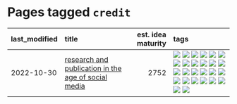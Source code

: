 # Pages tagged `credit`

|last_modified|title|est. idea maturity|tags
|:---|:---|---:|:---|
|2022-10-30|[research and publication in the age of social media](../research-and-social.md)|2752|[![](https://img.shields.io/badge/tag-arxiv-be4650)](../tags/arxiv.md) [![](https://img.shields.io/badge/tag-citation-3f3dc3)](../tags/citation.md) [![](https://img.shields.io/badge/tag-corrections-cdef47)](../tags/corrections.md) [![](https://img.shields.io/badge/tag-credit-99b5f2)](../tags/credit.md) [![](https://img.shields.io/badge/tag-curation-d46ff4)](../tags/curation.md) [![](https://img.shields.io/badge/tag-discoverability-faa2fc)](../tags/discoverability.md) [![](https://img.shields.io/badge/tag-discussion-2b1224)](../tags/discussion.md) [![](https://img.shields.io/badge/tag-feed-1ee399)](../tags/feed.md) [![](https://img.shields.io/badge/tag-git-96bcc)](../tags/git.md) [![](https://img.shields.io/badge/tag-git-96bcc)](../tags/git.md) [![](https://img.shields.io/badge/tag-historyofscience-49fd1a)](../tags/historyofscience.md) [![](https://img.shields.io/badge/tag-mastodon-6edb5)](../tags/mastodon.md) [![](https://img.shields.io/badge/tag-openreview-f1c85)](../tags/openreview.md) [![](https://img.shields.io/badge/tag-paperswithcode-2229ca)](../tags/paperswithcode.md) [![](https://img.shields.io/badge/tag-platform-3b815)](../tags/platform.md) [![](https://img.shields.io/badge/tag-publication-35d420)](../tags/publication.md) [![](https://img.shields.io/badge/tag-reproducibility-3b18a)](../tags/reproducibility.md) [![](https://img.shields.io/badge/tag-research-957448)](../tags/research.md) [![](https://img.shields.io/badge/tag-retractions-936135)](../tags/retractions.md) [![](https://img.shields.io/badge/tag-search-deeba9)](../tags/search.md) [![](https://img.shields.io/badge/tag-socialmedia-c456a9)](../tags/socialmedia.md) [![](https://img.shields.io/badge/tag-stackoverflow-d7de4b)](../tags/stackoverflow.md) [![](https://img.shields.io/badge/tag-subscription-e54ba1)](../tags/subscription.md) [![](https://img.shields.io/badge/tag-transparency-5e378d)](../tags/transparency.md) [![](https://img.shields.io/badge/tag-twitter-426a5f)](../tags/twitter.md) [![](https://img.shields.io/badge/tag-validation-e3b2c7)](../tags/validation.md)|